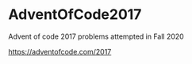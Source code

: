 # AdventOfCode2017
Advent of code 2017 problems attempted in Fall 2020

https://adventofcode.com/2017
